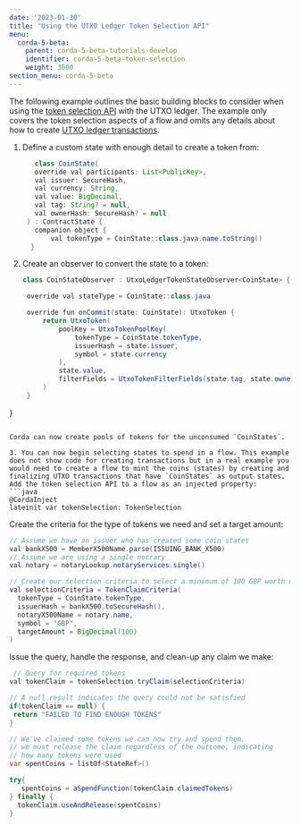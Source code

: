 ```yaml
---
date: '2023-01-30'
title: "Using the UTXO Ledger Token Selection API"
menu:
  corda-5-beta:
    parent: corda-5-beta-tutorials-develop
    identifier: corda-5-beta-token-selection
    weight: 3000
section_menu: corda-5-beta
---
```


The following example outlines the basic building blocks to consider when using the [token selection API](../api/api-ledger-token-selection.md) with the UTXO ledger. The example only covers the token selection aspects of a flow and omits any details about how to create [UTXO ledger transactions](****).

1. Define a custom state with enough detail to create a token from:
   ```java
      class CoinState(
      override val participants: List<PublicKey>,
      val issuer: SecureHash,
      val currency: String,
      val value: BigDecimal,
      val tag: String? = null,
      val ownerHash: SecureHash? = null
    ) : ContractState {
      companion object {
          val tokenType = CoinState::class.java.name.toString()
     }
   ```
2. Create an observer to convert the state to a token:
   ```java
   class CoinStateObserver : UtxoLedgerTokenStateObserver<CoinState> {

    override val stateType = CoinState::class.java

    override fun onCommit(state: CoinState): UtxoToken {
        return UtxoToken(
            poolKey = UtxoTokenPoolKey(
                tokenType = CoinState.tokenType,
                issuerHash = state.issuer,
                symbol = state.currency
            ),
            state.value,
            filterFields = UtxoTokenFilterFields(state.tag, state.ownerHash)
        )
    }
  }
   ```

   Corda can now create pools of tokens for the unconsumed `CoinStates`.

3. You can now begin selecting states to spend in a flow. This example does not show code for creating transactions but in a real example you would need to create a flow to mint the coins (states) by creating and finalizing UTXO transactions that have `CoinStates` as output states. Add the token selection API to a flow as an injected property:
   ```java
   @CordaInject
   lateinit var tokenSelection: TokenSelection
   ```

   Create the criteria for the type of tokens we need and set a target amount:
   ```java
   // Assume we have an issuer who has created some coin states
   val bankX500 = MemberX500Name.parse(ISSUING_BANK_X500) 
   // Assume we are using a single notrary
   val notary = notaryLookup.notaryServices.single()

   // Create our selection criteria to select a minimum of 100 GBP worth of coins
   val selectionCriteria = TokenClaimCriteria(
     tokenType = CoinState.tokenType,
     issuerHash = bankX500.toSecureHash(),
     notaryX500Name = notary.name,
     symbol = "GBP",
     targetAmount = BigDecimal(100)
  )
   ```

   Issue the query, handle the response, and clean-up any claim we make:
   ```java
    // Query for required tokens
   val tokenClaim = tokenSelection.tryClaim(selectionCriteria)
 
   // A null result indicates the query could not be satisfied
   if(tokenClaim == null) {
    return "FAILED TO FIND ENOUGH TOKENS"
   }
 
   // We've claimed some tokens we can now try and spend them,
   // we must release the claim regardless of the outcome, indicating
   // how many tokens were used
   var spentCoins = listOf<StateRef>()
 
   try{
      spentCoins = aSpendFunction(tokenClaim.claimedTokens)
   } finally {
     tokenClaim.useAndRelease(spentCoins)
   }
   ```